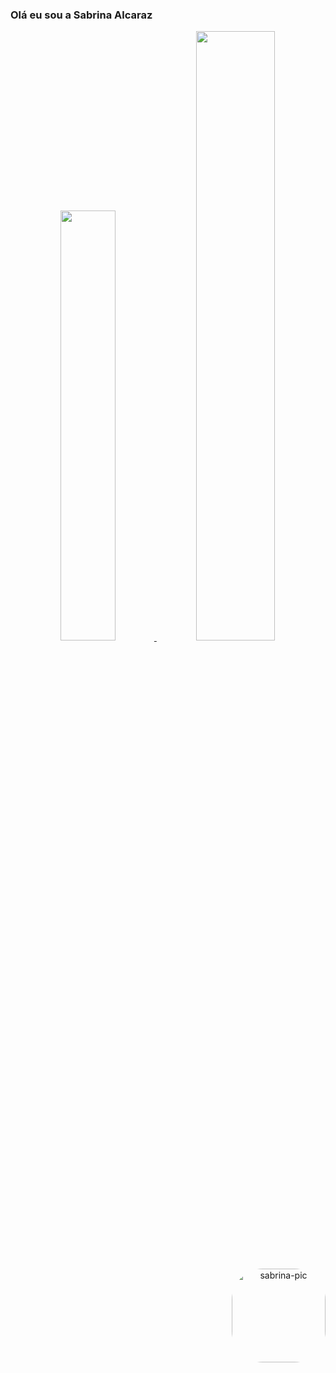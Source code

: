 ### Olá eu sou a Sabrina Alcaraz 

<div align="center">
  <a href="https://github.com/Sabrinalcaraz">
  <img width="42%" src="https://github-readme-stats.vercel.app/api?username=Sabrinalcaraz&show_icons=true&theme=radical&include_all_commits=true&count_private=true"/>
  <img width="50%" src="https://github-readme-stats.vercel.app/api/top-langs/?username=Sabrinalcaraz&layout=compact&langs_count=7&theme=radical"/>

  ##
  
  <img align="right" alt="sabrina-pic" height="150" style="border-radius:50px;" 
src="https://discordapp.com/channels/@me/984550108945338409/984551114517118986">
</div>
